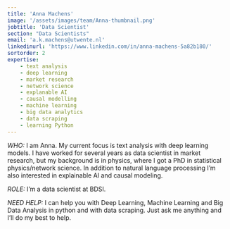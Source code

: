 ```yaml
---
title: 'Anna Machens'
image: '/assets/images/team/Anna-thumbnail.png'
jobtitle: 'Data Scientist'
section: "Data Scientists"
email: 'a.k.machens@utwente.nl'
linkedinurl: 'https://www.linkedin.com/in/anna-machens-5a82b180/'
sortorder: 2
expertise: 
    - text analysis
    - deep learning
    - market research
    - network science
    - explanable AI
    - causal modelling
    - machine learning
    - big data analytics
    - data scraping
    - learning Python
---
```


*WHO:* I am Anna. My current focus is text analysis with deep learning models.
I have worked for several years as data scientist in market research,  but my background is in physics, where I got a PhD in statistical physics/network science.
In addition to natural language processing I’m also interested in explainable AI and causal modeling.

*ROLE:* I’m a data scientist at BDSI.

*NEED HELP:* I can help you with  Deep Learning, Machine Learning and Big Data Analysis in python and with data scraping. Just ask me anything and I’ll do my best to help.
